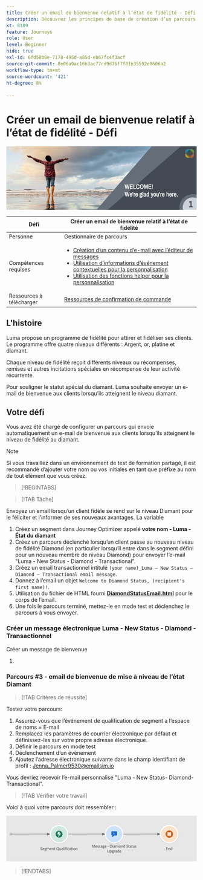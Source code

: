 ```yaml
---
title: Créer un email de bienvenue relatif à l’état de fidélité - Défi
description: Découvrez les principes de base de création d’un parcours dans la zone de travail du parcours.
kt: 8109
feature: Journeys
role: User
level: Beginner
hide: true
exl-id: 6fd58b8e-7178-495d-a85d-eb67fc4f3acf
source-git-commit: 8e06a9ac16b3ac77cd9d76f7f81b35592e8606a2
workflow-type: tm+mt
source-wordcount: '421'
ht-degree: 8%

---
```


# Créer un email de bienvenue relatif à l’état de fidélité - Défi

![AJO Loyalty status email de bienvenue - Bannière de défis](/help/challenges/assets/email-assets/luma-transactional-onboarding-1.png)

| Défi | Créer un email de bienvenue relatif à l’état de fidélité |
|---|---|
| Personne | Gestionnaire de parcours |
| Compétences requises | <ul><li>[Création d’un contenu d’e-mail avec l’éditeur de messages](https://experienceleague.adobe.com/docs/journey-optimizer-learn/tutorials/create-messages/create-email-content-with-the-message-editor.html?lang=en)</li> <li>[Utilisation d’informations d’événement contextuelles pour la personnalisation](https://experienceleague.adobe.com/docs/journey-optimizer-learn/tutorials/personalize-content/use-contextual-event-information-for-personalization.html?lang=en)</li><li>[Utilisation des fonctions helper pour la personnalisation](https://experienceleague.adobe.com/docs/journey-optimizer-learn/tutorials/personalize-content/use-helper-functions-for-personalization.html?lang=en)</li></ul> |
| Ressources à télécharger | [Ressources de confirmation de commande](/help/challenges/assets/email-assets/order-confirmation-assets.zip) |

## L&#39;histoire

Luma propose un programme de fidélité pour attirer et fidéliser ses clients. Le programme offre quatre niveaux différents : Argent, or, platine et diamant.

Chaque niveau de fidélité reçoit différents niveaux ou récompenses, remises et autres incitations spéciales en récompense de leur activité récurrente.

Pour souligner le statut spécial du diamant. Luma souhaite envoyer un e-mail de bienvenue aux clients lorsqu’ils atteignent le niveau diamant.

## Votre défi

Vous avez été chargé de configurer un parcours qui envoie automatiquement un e-mail de bienvenue aux clients lorsqu’ils atteignent le niveau de fidélité au diamant.

>[!NOTE]
> Si vous travaillez dans un environnement de test de formation partagé, il est recommandé d’ajouter votre nom ou vos initiales en tant que préfixe au nom de tout élément que vous créez.

>[!BEGINTABS]

>[!TAB Tâche]

Envoyez un email lorsqu’un client fidèle se rend sur le niveau Diamant pour le féliciter et l’informer de ses nouveaux avantages. La variable

1. Créez un segment dans Journey Optimizer appelé **votre nom - Luma - État du diamant**
2. Créez un parcours déclenché lorsqu’un client passe au nouveau niveau de fidélité Diamond (en particulier lorsqu’il entre dans le segment défini pour un nouveau membre de niveau Diamond) pour envoyer l’e-mail &quot;Luma - New Status - Diamond - Transactional&quot;.
1. Créez un email transactionnel intitulé `(your name)_Luma – New Status – Diamond – Transactional email message`.
2. Donnez à l’email un objet `Welcome to Diamond Status, (recipient's first name)!`.
3. Utilisation du fichier de HTML fourni **[DiamondStatusEmail.html](/help/challenges/assets/email-assets/DiamondStatusEmail.html)** pour le corps de l’email.
3. Une fois le parcours terminé, mettez-le en mode test et déclenchez le parcours à vous envoyer.  


### Créer un message électronique Luma - New Status - Diamond - Transactionnel

Créer un message de bienvenue

1. 

### **Parcours #3 - email de bienvenue de mise à niveau de l’état Diamant**


>[!TAB Critères de réussite]

Testez votre parcours:

1. Assurez-vous que l’événement de qualification de segment a l’espace de noms = E-mail
2. Remplacez les paramètres de courrier électronique par défaut et définissez-les sur votre propre adresse électronique.
3. Définir le parcours en mode test
4. Déclenchement d’un événement
5. Ajoutez l’adresse électronique suivante dans le champ Identifiant de profil : Jenna_Palmer9530@emailsim.io

Vous devriez recevoir l’e-mail personnalisé &quot;Luma - New Status- Diamond-Transactional&quot;.

>[!TAB Vérifier votre travail]

Voici à quoi votre parcours doit ressembler :

![Diamond-status-upgrade-parcours](/help/challenges/assets/journey-luma-diamond-status-upgrade.png)

>[!ENDTABS]
